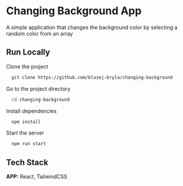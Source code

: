 
# Changing Background App

A simple application that changes the background color by selecting a random color from an array


## Run Locally

Clone the project

```bash
  git clone https://github.com/blazej-bryla/changing-background
```

Go to the project directory

```bash
  cd changing-background
```

Install dependencies

```bash
  npm install
```

Start the server

```bash
  npm run start
```


## Tech Stack

**APP:** React, TailwindCSS

